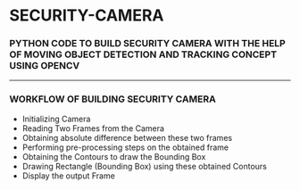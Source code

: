 # SECURITY-CAMERA

### PYTHON CODE TO BUILD SECURITY CAMERA WITH THE HELP OF MOVING OBJECT DETECTION AND TRACKING CONCEPT USING OPENCV

-----

### WORKFLOW OF BUILDING SECURITY CAMERA

- Initializing Camera
- Reading Two Frames from the Camera
- Obtaining absolute difference between these two frames
- Performing pre-processing steps on the obtained frame
- Obtaining the Contours to draw the Bounding Box
- Drawing Rectangle (Bounding Box) using these obtained Contours
- Display the output Frame
